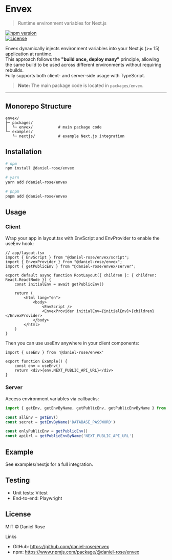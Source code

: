 # Envex

> Runtime environment variables for Next.js

[![npm version](https://img.shields.io/npm/v/@daniel-rose/envex.svg)](https://www.npmjs.com/package/@daniel-rose/envex)  
[![License](https://img.shields.io/npm/l/@daniel-rose/envex.svg)](https://github.com/daniel-rose/envex/blob/main/LICENSE)

Envex dynamically injects environment variables into your Next.js (>= 15) application at runtime.  
This approach follows the **"build once, deploy many"** principle, allowing the same build to be used across different environments without requiring rebuilds.  
Fully supports both client- and server-side usage with TypeScript.

> **Note:** The main package code is located in `packages/envex`.

---

## Monorepo Structure

```text
envex/
├─ packages/
│  └─ envex/           # main package code
└─ examples/
   └─ nextjs/          # example Next.js integration
```

## Installation

```bash
# npm
npm install @daniel-rose/envex

# yarn
yarn add @daniel-rose/envex

# pnpm
pnpm add @daniel-rose/envex
```

## Usage

### Client

Wrap your app in layout.tsx with EnvScript and EnvProvider to enable the useEnv hook:

```tsx
// app/layout.tsx
import { EnvScript } from "@daniel-rose/envex/script";
import { EnvexProvider } from "@daniel-rose/envex";
import { getPublicEnv } from "@daniel-rose/envex/server";

export default async function RootLayout({ children }: { children: React.ReactNode }) {
    const initialEnv = await getPublicEnv()
    
    return (
        <html lang="en">
            <body>
                <EnvScript />
                <EnvexProvider initialEnv={initialEnv}>{children}</EnvexProvider>
            </body>
        </html>
    )
}
```

Then you can use useEnv anywhere in your client components:

```tsx
import { useEnv } from '@daniel-rose/envex'

export function Example() {
    const env = useEnv()
    return <div>{env.NEXT_PUBLIC_API_URL}</div>
}
```

### Server

Access environment variables via callbacks:

```ts
import { getEnv, getEnvByName, getPublicEnv, getPublicEnvByName } from '@daniel-rose/envex/server'

const allEnv = getEnv()
const secret = getEnvByName('DATABASE_PASSWORD')

const onlyPublicEnv = getPublicEnv()
const apiUrl = getPublicEnvByName('NEXT_PUBLIC_API_URL')
```

## Example

See examples/nextjs for a full integration.

## Testing

- Unit tests: Vitest
- End-to-end: Playwright

## License

MIT © Daniel Rose

Links

- GitHub: https://github.com/daniel-rose/envex
- npm: https://www.npmjs.com/package/@daniel-rose/envex